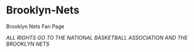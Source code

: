 # Brooklyn-Nets
Brooklyn Nets Fan Page

*ALL RIGHTS GO TO THE NATIONAL BASKETBALL ASSOCIATION AND THE BROOKLYN NETS*
